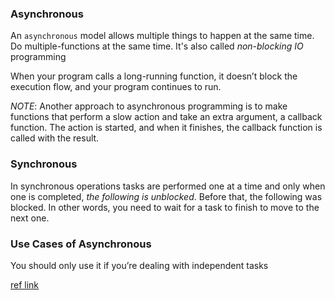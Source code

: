 ### Asynchronous

An `asynchronous` model allows multiple things to happen at the same time.
Do multiple-functions at the same time.
It's also called *non-blocking IO* programming

When your program calls a long-running function, it doesn’t block the execution flow, and your program continues to run.

*NOTE*: Another approach to asynchronous programming is to make functions that perform a slow action and take an extra argument, a callback function. The action is started, and when it finishes, the callback function is called with the result.

### Synchronous

In synchronous operations tasks are performed one at a time and only when one is completed, *the following is unblocked*. Before that, the following was blocked.
In other words, you need to wait for a task to finish to move to the next one.

### Use Cases of Asynchronous

You should only use it if you’re dealing with independent tasks

[ref link](https://www.baeldung.com/wp-content/uploads/sites/4/2020/07/sync.png)
